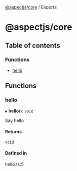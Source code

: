 [@aspectjs/core](README.md) / Exports

# @aspectjs/core

## Table of contents

### Functions

- [hello](modules.md#hello)

## Functions

### hello

▸ **hello**(): `void`

Say hello

#### Returns

`void`

#### Defined in

hello.ts:5
